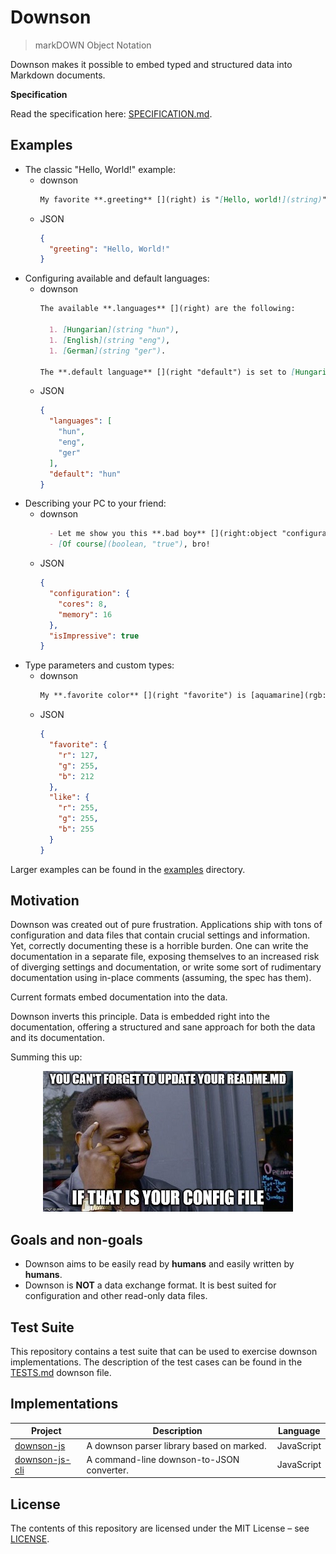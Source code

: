 # Downson

> markDOWN Object Notation

Downson makes it possible to embed typed and structured data into Markdown documents.

**Specification**

Read the specification here: [SPECIFICATION.md](SPECIFICATION.md).

## Examples

  * The classic "Hello, World!" example:
    * downson
      ~~~~Markdown
      My favorite **.greeting** [](right) is "[Hello, world!](string)".
      ~~~~
    * JSON
      ~~~~JSON
      {
        "greeting": "Hello, World!"
      }
      ~~~~
  * Configuring available and default languages:
    * downson
      ~~~~Markdown
      The available **.languages** [](right) are the following:

        1. [Hungarian](string "hun"),
        1. [English](string "eng"),
        1. [German](string "ger").

      The **.default language** [](right "default") is set to [Hungarian](string "hun").
      ~~~~
    * JSON
      ~~~~JSON
      {
        "languages": [
          "hun",
          "eng",
          "ger"
        ],
        "default": "hun"
      }
      ~~~~
  * Describing your PC to your friend:
    * downson
      ~~~~Markdown
        - Let me show you this **.bad boy** [](right:object "configuration")! It has [8](int) **.cores** [](left) and [16](int) gigs of **.memory** [](left)! []($) **.Impressive** [](right "isImpressive"), huh?
        - [Of course](boolean, "true"), bro!
      ~~~~
    * JSON
      ~~~~JSON
      {
        "configuration": {
          "cores": 8,
          "memory": 16
        },
        "isImpressive": true
      }
      ~~~~
  * Type parameters and custom types:
    * downson
      ~~~~Markdown
      My **.favorite color** [](right "favorite") is [aquamarine](rgb:mode=string), but I also **.like** [](right) [#FFFFFF](rgb:mode=hex).
      ~~~~
    * JSON
      ~~~~JSON
      {
        "favorite": {
          "r": 127,
          "g": 255,
          "b": 212
        },
        "like": {
          "r": 255,
          "g": 255,
          "b": 255
        }
      }
      ~~~~

Larger examples can be found in the [examples](examples) directory.

## Motivation

Downson was created out of pure frustration. Applications ship with tons of configuration and data files that contain crucial settings and information. Yet, correctly documenting these is a horrible burden. One can write the documentation in a separate file, exposing themselves to an increased risk of diverging settings and documentation, or write some sort of rudimentary documentation using in-place comments (assuming, the spec has them).

Current formats embed documentation into the data.

Downson inverts this principle. Data is embedded right into the documentation, offering a structured and sane approach for both the data and its documentation.

Summing this up:

<div align="center">

![Roll safe your configuration!](img/roll-safe.jpg)

</div>

## Goals and non-goals

  * Downson aims to be easily read by **humans** and easily written by **humans**.
  * Downson is **NOT** a data exchange format. It is best suited for configuration and other read-only data files.

## Test Suite

This repository contains a test suite that can be used to exercise downson implementations. The description of the test cases can be found in the [TESTS.md](TESTS.md) downson file.

## Implementations

| Project                                                      | Description                               | Language   |
|--------------------------------------------------------------|-------------------------------------------|:----------:|
| [downson-js](https://github.com/battila7/downson-js)         | A downson parser library based on marked. | JavaScript |
| [downson-js-cli](https://github.com/battila7/downson-js-cli) | A command-line downson-to-JSON converter. | JavaScript |

## License

The contents of this repository are licensed under the MIT License – see [LICENSE](LICENSE).
